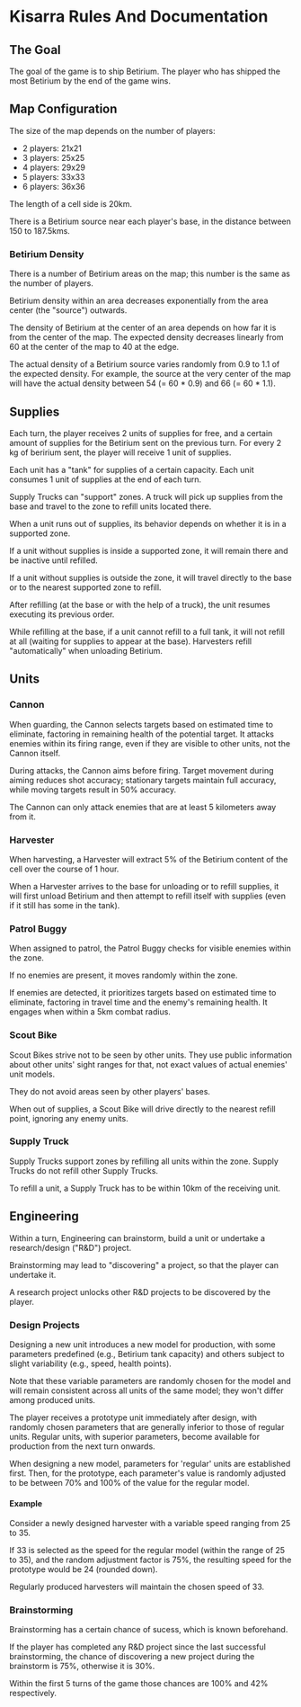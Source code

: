 # Kisarra Rules And Documentation

## The Goal

The goal of the game is to ship Betirium. The player who has shipped the most
Betirium by the end of the game wins.

## Map Configuration

The size of the map depends on the number of players:
 * 2 players: 21x21
 * 3 players: 25x25
 * 4 players: 29x29
 * 5 players: 33x33
 * 6 players: 36x36

The length of a cell side is 20km.

There is a Betirium source near each player's base, in the distance between 150
to 187.5kms.

### Betirium Density

There is a number of Betirium areas on the map; this number is the same as the
number of players.

Betirium density within an area decreases exponentially from the area center
(the "source") outwards.

The density of Betirium at the center of an area depends on how far it is from
the center of the map. The expected density decreases linearly from 60 at the
center of the map to 40 at the edge.

The actual density of a Betirium source varies randomly from 0.9 to 1.1 of the
expected density. For example, the source at the very center of the map will
have the actual density between 54 (= 60 * 0.9) and 66 (= 60 * 1.1).

## Supplies

Each turn, the player receives 2 units of supplies for free, and a certain
amount of supplies for the Betirium sent on the previous turn. For every 2 kg
of beririum sent, the player will receive 1 unit of supplies.

Each unit has a "tank" for supplies of a certain capacity. Each unit consumes
1 unit of supplies at the end of each turn.

Supply Trucks can "support" zones. A truck will pick up supplies from the base
and travel to the zone to refill units located there.

When a unit runs out of supplies, its behavior depends on whether it is in a
supported zone.

If a unit without supplies is inside a supported zone, it will remain there and
be inactive until refilled.

If a unit without supplies is outside the zone, it will travel directly to the
base or to the nearest supported zone to refill.

After refilling (at the base or with the help of a truck), the unit resumes
executing its previous order.

While refilling at the base, if a unit cannot refill to a full tank, it will
not refill at all (waiting for supplies to appear at the base). Harvesters
refill "automatically" when unloading Betirium.

## Units

### Cannon

When guarding, the Cannon selects targets based on estimated time to eliminate,
factoring in remaining health of the potential target. It attacks enemies
within its firing range, even if they are visible to other units, not the
Cannon itself.

During attacks, the Cannon aims before firing. Target movement during aiming
reduces shot accuracy; stationary targets maintain full accuracy, while moving
targets result in 50% accuracy.

The Cannon can only attack enemies that are at least 5 kilometers away from it.

### Harvester

When harvesting, a Harvester will extract 5% of the Betirium content of the
cell over the course of 1 hour.

When a Harvester arrives to the base for unloading or to refill supplies, it
will first unload Betirium and then attempt to refill itself with supplies
(even if it still has some in the tank).

### Patrol Buggy

When assigned to patrol, the Patrol Buggy checks for visible enemies within the
zone.

If no enemies are present, it moves randomly within the zone.

If enemies are detected, it prioritizes targets based on estimated time to
eliminate, factoring in travel time and the enemy's remaining health. It
engages when within a 5km combat radius.

### Scout Bike

Scout Bikes strive not to be seen by other units. They use public information
about other units' sight ranges for that, not exact values of actual enemies'
unit models.

They do not avoid areas seen by other players' bases.

When out of supplies, a Scout Bike will drive directly to the nearest refill
point, ignoring any enemy units.

### Supply Truck

Supply Trucks support zones by refilling all units within the zone. Supply
Trucks do not refill other Supply Trucks.

To refill a unit, a Supply Truck has to be within 10km of the receiving unit.

## Engineering

Within a turn, Engineering can brainstorm, build a unit or undertake a
research/design ("R&D") project.

Brainstorming may lead to "discovering" a project, so that the player can
undertake it.

A research project unlocks other R&D projects to be discovered by the player.

### Design Projects

Designing a new unit introduces a new model for production, with some
parameters predefined (e.g., Betirium tank capacity) and others subject to
slight variability (e.g., speed, health points).

Note that these variable parameters are randomly chosen for the model and will
remain consistent across all units of the same model; they won't differ among
produced units.

The player receives a prototype unit immediately after design, with randomly
chosen parameters that are generally inferior to those of regular units.
Regular units, with superior parameters, become available for production from
the next turn onwards.

When designing a new model, parameters for 'regular' units are established
first. Then, for the prototype, each parameter's value is randomly adjusted to
be between 70% and 100% of the value for the regular model.

#### Example

Consider a newly designed harvester with a variable speed ranging from 25
to 35.

If 33 is selected as the speed for the regular model (within the range of 25
to 35), and the random adjustment factor is 75%, the resulting speed for the
prototype would be 24 (rounded down).

Regularly produced harvesters will maintain the chosen speed of 33.

### Brainstorming

Brainstorming has a certain chance of sucess, which is known beforehand.

If the player has completed any R&D project since the last successful
brainstorming, the chance of discovering a new project during the brainstorm is
75%, otherwise it is 30%.

Within the first 5 turns of the game those chances are 100% and 42%
respectively.

